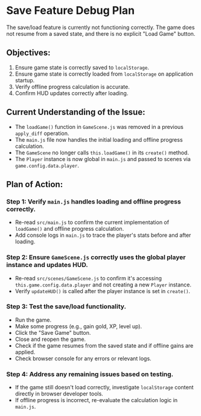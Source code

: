 # Save Feature Debug Plan

The save/load feature is currently not functioning correctly. The game does not resume from a saved state, and there is no explicit "Load Game" button.

## Objectives:
1.  Ensure game state is correctly saved to `localStorage`.
2.  Ensure game state is correctly loaded from `localStorage` on application startup.
3.  Verify offline progress calculation is accurate.
4.  Confirm HUD updates correctly after loading.

## Current Understanding of the Issue:
-   The `loadGame()` function in `GameScene.js` was removed in a previous `apply_diff` operation.
-   The `main.js` file now handles the initial loading and offline progress calculation.
-   The `GameScene` no longer calls `this.loadGame()` in its `create()` method.
-   The `Player` instance is now global in `main.js` and passed to scenes via `game.config.data.player`.

## Plan of Action:

### Step 1: Verify `main.js` handles loading and offline progress correctly.
-   Re-read `src/main.js` to confirm the current implementation of `loadGame()` and offline progress calculation.
-   Add console logs in `main.js` to trace the player's stats before and after loading.

### Step 2: Ensure `GameScene.js` correctly uses the global player instance and updates HUD.
-   Re-read `src/scenes/GameScene.js` to confirm it's accessing `this.game.config.data.player` and not creating a new `Player` instance.
-   Verify `updateHUD()` is called after the player instance is set in `create()`.

### Step 3: Test the save/load functionality.
-   Run the game.
-   Make some progress (e.g., gain gold, XP, level up).
-   Click the "Save Game" button.
-   Close and reopen the game.
-   Check if the game resumes from the saved state and if offline gains are applied.
-   Check browser console for any errors or relevant logs.

### Step 4: Address any remaining issues based on testing.
-   If the game still doesn't load correctly, investigate `localStorage` content directly in browser developer tools.
-   If offline progress is incorrect, re-evaluate the calculation logic in `main.js`.